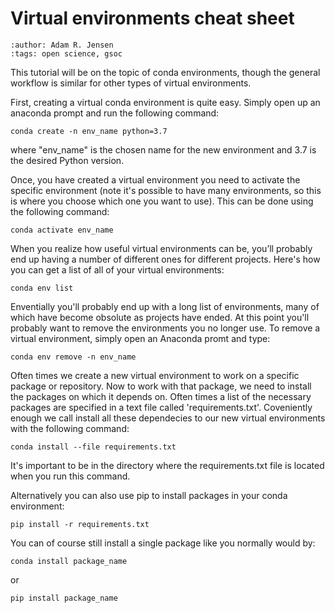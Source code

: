# Virtual environments cheat sheet
```{post} 2021-07-19
:author: Adam R. Jensen
:tags: open science, gsoc
```

This tutorial will be on the topic of conda environments, though the general workflow is similar for other types of virtual environments.

First, creating a virtual conda environment is quite easy. Simply open up an anaconda prompt and run the following command:

    conda create -n env_name python=3.7

where "env_name" is the chosen name for the new environment and 3.7 is the desired Python version.

Once, you have created a virtual environment you need to activate the specific environment (note it's possible to have many environments, so this is where you choose which one you want to use). This can be done using the following command:

    conda activate env_name

When you realize how useful virtual environments can be, you’ll probably end up having a number of different ones for different projects. Here's how you can get a list of all of your virtual environments:

    conda env list

Enventially you'll probably end up with a long list of environments, many of which have become obsolute as projects have ended. At this point you'll probably want to remove the environments you no longer use. To remove a virtual environment, simply open an Anaconda promt and type:

    conda env remove -n env_name

Often times we create a new virtual environment to work on a specific package or repository. Now to work with that package, we need to install the packages on which it depends on. Often times a list of the necessary packages are specified in a text file called 'requirements.txt'. Coveniently enough we call install all these dependecies to our new virtual environments with the following command:

    conda install --file requirements.txt

It's important to be in the directory where the requirements.txt file is located when you run this command.

Alternatively you can also use pip to install packages in your conda environment:

    pip install -r requirements.txt

You can of course still install a single package like you normally would by:

    conda install package_name

or

    pip install package_name
